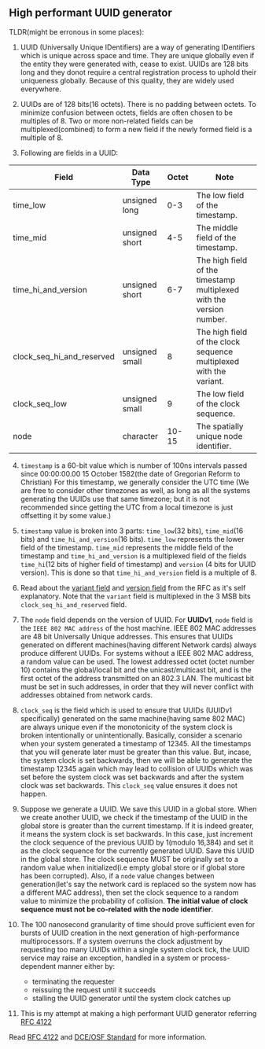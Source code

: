 ## High performant UUID generator

TLDR(might be erronous in some places):

1. UUID (Universally Unique IDentifiers) are a way of generating IDentifiers which is unique
   across space and time. They are unique globally even if the entity they were generated with,
   cease to exist. UUIDs are 128 bits long and they donot require a central registration process
   to uphold their uniqueness globally. Because of this quality, they are widely used everywhere.

2. UUIDs are of 128 bits(16 octets). There is no padding between octets. To minimize confusion between
   octets, fields are often chosen to be multiples of 8. Two or more non-related fields can be multiplexed(combined) to
   form a new field if the newly formed field is a multiple of 8.

3. Following are fields in a UUID:

| Field                     | Data Type      | Octet | Note                                                                 |
| ------------------------- | -------------- | ----- | -------------------------------------------------------------------- |
| time_low                  | unsigned long  | 0-3   | The low field of the timestamp.                                      |
| time_mid                  | unsigned short | 4-5   | The middle field of the timestamp.                                   |
| time_hi_and_version       | unsigned short | 6-7   | The high field of the timestamp multiplexed with the version number. |
| clock_seq_hi_and_reserved | unsigned small | 8     | The high field of the clock sequence multiplexed with the variant.   |
| clock_seq_low             | unsigned small | 9     | The low field of the clock sequence.                                 |
| node                      | character      | 10-15 | The spatially unique node identifier.                                |

4. `timestamp` is a 60-bit value which is number of 100ns intervals passed since 00:00:00.00 15 October 1582(the date of Gregorian Reform to Christian)
   For this timestamp, we generally consider the UTC time (We are free to consider other timezones as well, as long as all the systems generating the UUIDs
   use that same timezone; but it is not recommended since getting the UTC from a local timezone is just offsetting it by some value.)

5. `timestamp` value is broken into 3 parts: `time_low`(32 bits), `time_mid`(16 bits) and `time_hi_and_version`(16 bits). `time_low` represents
   the lower field of the timestamp. `time_mid` represents the middle field of the timestamp and `time_hi_and_version` is a multiplexed field of the
   fields `time_hi`(12 bits of higher field of timestamp) and `version` (4 bits for UUID version). This is done so that `time_hi_and_version` field is
   a multiple of 8.

6. Read about the [variant field](https://datatracker.ietf.org/doc/html/rfc4122#section-4.1.1)
   and [version field](https://datatracker.ietf.org/doc/html/rfc4122#autoid-8) from the RFC as it's self explanatory. Note that the
   `variant` field is multiplexed in the 3 MSB bits `clock_seq_hi_and_reserved` field.

7. The `node` field depends on the version of UUID. For **UUIDv1**, `node` field is the `IEEE 802 MAC address` of the host machine. IEEE 802 MAC addresses
   are 48 bit Universally Unique addresses. This ensures that UUIDs generated on different machines(having different Network cards) always produce different
   UUIDs. For systems without a IEEE 802 MAC address, a random value can be used. The lowest addressed
   octet (octet number 10) contains the global/local bit and the unicast/multicast bit, and is the first octet of the address
   transmitted on an 802.3 LAN. The multicast bit must be set in such addresses, in order that they will never conflict with addresses obtained from network cards.

8. `clock_seq` is the field which is used to ensure that UUIDs (UUIDv1 specifically) generated on the same machine(having same 802 MAC) are always
   unique even if the monotonicity of the system clock is broken intentionally or unintentionally. Basically, consider a scenario when your system generated
   a timestamp of 12345. All the timestamps that you will generate later must be greater than this value. But, incase, the system clock is set backwards, then
   we will be able to generate the timestamp 12345 again which may lead to collision of UUIDs which was set before the system clock was set backwards and after
   the system clock was set backwards. This `clock_seq` value ensures it does not happen.

9. Suppose we generate a UUID. We save this UUID in a global store. When we create another UUID, we check if the timestamp of the UUID in the global store is
   greater than the current timestamp. If it is indeed greater, it means the system clock is set backwards. In this case, just increment the clock sequence
   of the previous UUID by 1(modulo 16,384) and set it as the clock sequence for the currently generated UUID. Save this UUID in the global store. The clock sequence MUST
   be originally set to a random value when initialized(i.e empty global store or if global store has been corrupted). Also, if a `node` value changes between
   generation(let's say the network card is replaced so the system now has a different MAC address), then set the clock sequence to a random value to minimize the
   probability of collision. **The initial value of clock sequence must not be co-related with the node identifier**.

10. The 100 nanosecond granularity of time should prove sufficient even for bursts of UUID creation in the next generation of high-performance multiprocessors.
    If a system overruns the clock adjustment by requesting too many UUIDs within a single system clock tick, the UUID service may raise an exception, handled in
    a system or process-dependent manner either by:

    - terminating the requester
    - reissuing the request until it succeeds
    - stalling the UUID generator until the system clock catches up

11. This is my attempt at making a high performant UUID generator referring [RFC 4122](https://datatracker.ietf.org/doc/html/rfc4122)

Read [RFC 4122](https://datatracker.ietf.org/doc/html/rfc4122) and [DCE/OSF Standard](https://pubs.opengroup.org/onlinepubs/9629399/apdxa.htm)
for more information.
